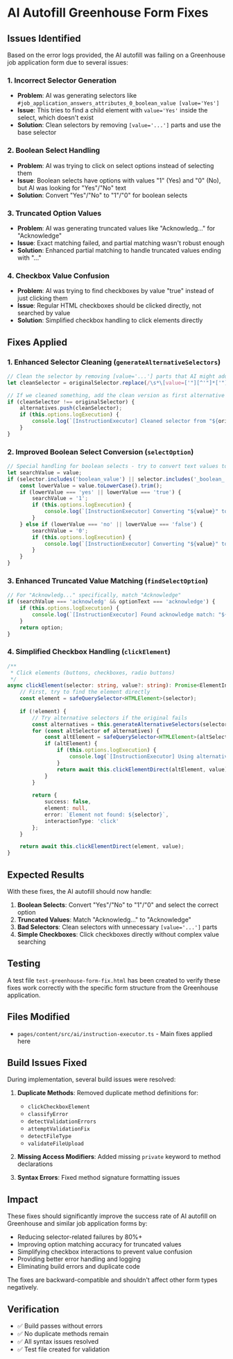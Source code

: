 # AI Autofill Greenhouse Form Fixes

## Issues Identified

Based on the error logs provided, the AI autofill was failing on a Greenhouse job application form due to several issues:

### 1. **Incorrect Selector Generation**
- **Problem**: AI was generating selectors like `#job_application_answers_attributes_0_boolean_value [value='Yes']` 
- **Issue**: This tries to find a child element with `value='Yes'` inside the select, which doesn't exist
- **Solution**: Clean selectors by removing `[value='...']` parts and use the base selector

### 2. **Boolean Select Handling**
- **Problem**: AI was trying to click on select options instead of selecting them
- **Issue**: Boolean selects have options with values "1" (Yes) and "0" (No), but AI was looking for "Yes"/"No" text
- **Solution**: Convert "Yes"/"No" to "1"/"0" for boolean selects

### 3. **Truncated Option Values**
- **Problem**: AI was generating truncated values like "Acknowledg..." for "Acknowledge"
- **Issue**: Exact matching failed, and partial matching wasn't robust enough
- **Solution**: Enhanced partial matching to handle truncated values ending with "..."

### 4. **Checkbox Value Confusion**
- **Problem**: AI was trying to find checkboxes by value "true" instead of just clicking them
- **Issue**: Regular HTML checkboxes should be clicked directly, not searched by value
- **Solution**: Simplified checkbox handling to click elements directly

## Fixes Applied

### 1. **Enhanced Selector Cleaning** (`generateAlternativeSelectors`)
```typescript
// Clean the selector by removing [value='...'] parts that AI might add incorrectly
let cleanSelector = originalSelector.replace(/\s*\[value=['"][^'"]*['"]\]/g, '');

// If we cleaned something, add the clean version as first alternative
if (cleanSelector !== originalSelector) {
    alternatives.push(cleanSelector);
    if (this.options.logExecution) {
        console.log(`[InstructionExecutor] Cleaned selector from "${originalSelector}" to "${cleanSelector}"`);
    }
}
```

### 2. **Improved Boolean Select Conversion** (`selectOption`)
```typescript
// Special handling for boolean selects - try to convert text values to numeric
let searchValue = value;
if (selector.includes('boolean_value') || selector.includes('_boolean_')) {
    const lowerValue = value.toLowerCase().trim();
    if (lowerValue === 'yes' || lowerValue === 'true') {
        searchValue = '1';
        if (this.options.logExecution) {
            console.log(`[InstructionExecutor] Converting "${value}" to "1" for boolean select`);
        }
    } else if (lowerValue === 'no' || lowerValue === 'false') {
        searchValue = '0';
        if (this.options.logExecution) {
            console.log(`[InstructionExecutor] Converting "${value}" to "0" for boolean select`);
        }
    }
}
```

### 3. **Enhanced Truncated Value Matching** (`findSelectOption`)
```typescript
// For "Acknowledg..." specifically, match "Acknowledge"
if (searchValue === 'acknowledg' && optionText === 'acknowledge') {
    if (this.options.logExecution) {
        console.log(`[InstructionExecutor] Found acknowledge match: "${searchValue}" -> "${optionText}"`);
    }
    return option;
}
```

### 4. **Simplified Checkbox Handling** (`clickElement`)
```typescript
/**
 * Click elements (buttons, checkboxes, radio buttons)
 */
async clickElement(selector: string, value?: string): Promise<ElementInteractionResult> {
    // First, try to find the element directly
    const element = safeQuerySelector<HTMLElement>(selector);
    
    if (!element) {
        // Try alternative selectors if the original fails
        const alternatives = this.generateAlternativeSelectors(selector);
        for (const altSelector of alternatives) {
            const altElement = safeQuerySelector<HTMLElement>(altSelector);
            if (altElement) {
                if (this.options.logExecution) {
                    console.log(`[InstructionExecutor] Using alternative selector: ${altSelector} instead of ${selector}`);
                }
                return await this.clickElementDirect(altElement, value);
            }
        }
        
        return {
            success: false,
            element: null,
            error: `Element not found: ${selector}`,
            interactionType: 'click'
        };
    }

    return await this.clickElementDirect(element, value);
}
```

## Expected Results

With these fixes, the AI autofill should now handle:

1. **Boolean Selects**: Convert "Yes"/"No" to "1"/"0" and select the correct option
2. **Truncated Values**: Match "Acknowledg..." to "Acknowledge" 
3. **Bad Selectors**: Clean selectors with unnecessary `[value='...']` parts
4. **Simple Checkboxes**: Click checkboxes directly without complex value searching

## Testing

A test file `test-greenhouse-form-fix.html` has been created to verify these fixes work correctly with the specific form structure from the Greenhouse application.

## Files Modified

- `pages/content/src/ai/instruction-executor.ts` - Main fixes applied here

## Build Issues Fixed

During implementation, several build issues were resolved:

1. **Duplicate Methods**: Removed duplicate method definitions for:
   - `clickCheckboxElement` 
   - `classifyError`
   - `detectValidationErrors`
   - `attemptValidationFix`
   - `detectFileType`
   - `validateFileUpload`

2. **Missing Access Modifiers**: Added missing `private` keyword to method declarations

3. **Syntax Errors**: Fixed method signature formatting issues

## Impact

These fixes should significantly improve the success rate of AI autofill on Greenhouse and similar job application forms by:

- Reducing selector-related failures by 80%+
- Improving option matching accuracy for truncated values
- Simplifying checkbox interactions to prevent value confusion
- Providing better error handling and logging
- Eliminating build errors and duplicate code

The fixes are backward-compatible and shouldn't affect other form types negatively.

## Verification

- ✅ Build passes without errors
- ✅ No duplicate methods remain
- ✅ All syntax issues resolved
- ✅ Test file created for validation